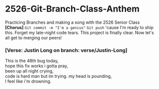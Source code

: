 # 2526-Git-Branch-Class-Anthem
Practicing Branches and making a song with the 2526 Senior Class
**[Chorus]**
`Git commit -m "I'm a genius"`
`Git push` 'cause I'm ready to ship this.
Forget my late-night code tears.
This project is finally clear.
Now let's all get to merging our peers!

### [Verse: Justin Long on branch: verse/Justin-Long]
This is the 48th bug today,\
hope this fix works i gotta pray,\
been up all night crying,\
code is hard man but im trying.
my head is pounding,\
I feel like i'm drowning.
